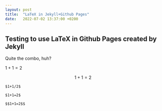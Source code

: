 ```yaml
---
layout: post
title:  "LaTeX in Jekyll+Github Pages"
date:   2022-07-02 13:37:00 +0200
---
```


## Testing to use LaTeX in Github Pages created by Jekyll

Quite the combo, huh?

$1+1=2$

$$1+1=2$$

`$1+1/2$`

```
$1+1=2$

$$1+1=2$$
```